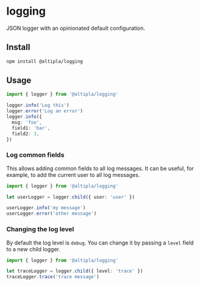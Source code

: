 
# logging

JSON logger with an opinionated default configuration.


## Install

```sh
npm install @altipla/logging
```


## Usage

```ts
import { logger } from '@altipla/logging'

logger.info('Log this')
logger.error('Log an error')
logger.info({
  msg: 'foo',
  field1: 'bar',
  field2: 3,
})
```

### Log common fields

This allows adding common fields to all log messages. It can be useful, for example, to add the current user to all log messages.

```ts
import { logger } from '@altipla/logging'

let userLogger = logger.child({ user: 'user' })

userLogger.info('my message')
userLogger.error('other message')
```

### Changing the log level

By default the log level is `debug`. You can change it by passing a `level` field to a new child logger.

```ts
import { logger } from '@altipla/logging'

let traceLogger = logger.child({ level: 'trace' })
traceLogger.trace('trace message')
```
